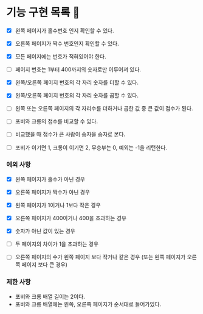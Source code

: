 # 기능 구현 목록 🌈

- [x] 왼쪽 페이지가 홀수번호 인지 확인할 수 있다.

- [x] 오른쪽 페이지가 짝수 번호인지 확인할 수 있다.

- [x] 모든 페이지에는 번호가 적혀있어야 한다.

- [ ] 페이지 번호는 1부터 400까지의 숫자로만 이루어져 있다.

- [x] 왼쪽/오른쪽 페이지 번호의 각 자리 숫자를 더할 수 있다.

- [x] 왼쪽/오른쪽 페이지 번호의 각 자리 숫자를 곱할 수 있다.

- [ ] 왼쪽 또는 오른쪽 페이지의 각 자리수를 더하거나 곱한 값 중 큰 값이 점수가 된다.

- [ ] 포비와 크롱의 점수를 비교할 수 있다.

- [ ] 비교했을 때 점수가 큰 사람이 승자을 승자로 본다.

- [ ] 포비가 이기면 1, 크롱이 이기면 2, 무승부는 0, 예외는 -1을 리턴한다.

### 예외 사항

- [x] 왼쪽 페이지가 홀수가 아닌 경우

- [x] 오른쪽 페이지가 짝수가 아닌 경우

- [x] 왼쪽 페이지가 1이거나 1보다 작은 경우

- [x] 오른쪽 페이지가 400이거나 400을 초과하는 경우

- [x] 숫자가 아닌 값이 있는 경우

- [ ] 두 페이지의 차이가 1을 초과하는 경우

- [ ] 오른쪽 페이지의 수가 왼쪽 페이지 보다 작거나 같은 경우 (또는 왼쪽 페이지가 오른쪽 페이지 보다 큰 경우)

### 제한 사항

- 포비와 크롱 배열 길이는 2이다.
- 포비와 크롱 배열에는 왼쪽, 오른쪽 페이지가 순서대로 들어가있다.
